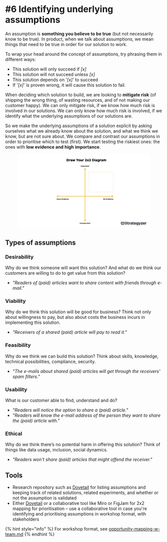 # #6 Identifying underlying assumptions

An assumption is **something you believe to be true** (but not necessarily know to be true). In product, when we talk about assumptions, we mean things that need to be true in order for our solution to work.&#x20;

To wrap your head around the concept of assumptions, try phrasing them in different ways:&#x20;

* This solution will only succeed if _\[x]_&#x20;
* This solution will not succeed unless _\[x]_&#x20;
* This solution depends on '_\[x]'_ to succeed&#x20;
* If '_\[x]_' is proven wrong, it will cause this solution to fail.

When deciding which solution to build, we are looking to **mitigate risk** (of shipping the wrong thing, of wasting resources, and of not making our customer happy). We can only mitigate risk, if we know how much risk is involved in our solutions. We can only know how much risk is involved, if we identify what the underlying assumptions of our solutions are.&#x20;

So we make the underlying assumptions of a solution explicit by asking ourselves what we already know about the solution, and what we think we know, but are not sure about. We compare and contrast our assumptions in order to prioritise which to test (first). We start testing the riskiest ones: the ones with **low evidence and high importance**.

<div data-full-width="true"><figure><img src="../../../.gitbook/assets/image (51).png" alt=""><figcaption></figcaption></figure></div>

## Types of assumptions

### Desirability

Why do we think someone will want this solution? And what do we think our customers are willing to do to get value from this solution?

* _"Readers of (paid) articles want to share content with friends through e-mail."_

### Viability

Why do we think this solution will be good for business? Think not only about willingness to pay, but also about costs the business incurs in implementing this solution.

* _"Receivers of a shared (paid) article will pay to read it."_

### Feasibility

Why do we think we can build this solution? Think about skills, knowledge, technical possibilities, compliance, security.

* _"The e-mails about shared (paid) articles will get through the receivers' spam filters."_

### Usability

What is our customer able to find, understand and do?

* _"Readers will notice the option to share a (paid) article."_
* _"Readers will know the e-mail address of the person they want to share the (paid) article with."_

### Ethical

Why do we think there’s no potential harm in offering this solution? Think of things like data usage, inclusion, social dynamics.

* _"Readers won't share (paid) articles that might offend the receiver."_

## Tools

* Research repository such as [Dovetail](https://dovetail.com/) for listing assumptions and keeping track of related solutions, related experiments, and whether or not the assumption is validated
* Either [Dovetail](https://dovetail.com/) or a collaborative tool like Miro or FigJam for 2x2 mapping for prioritisation – use a collaborative tool in case you're identifying and prioritising assumptions in workshop format, with stakeholders

{% hint style="info" %}
For workshop format, see [opportunity-mapping-w-team.md](../workflow/explore/opportunity-mapping-w-team.md "mention")
{% endhint %}
